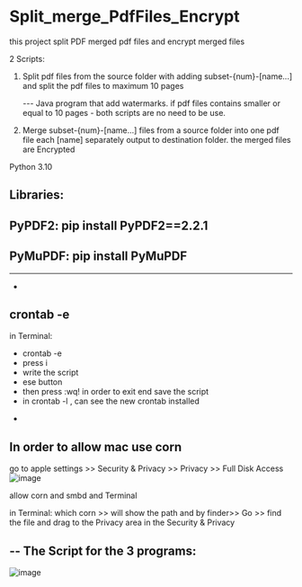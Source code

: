 # Split_merge_PdfFiles_Encrypt
this project split PDF merged pdf files and encrypt merged files

2 Scripts:

1. Split pdf files from the source folder with adding subset-{num}-[name...]
   and split the pdf files to maximum 10 pages
   
   --- Java program that add watermarks. if pdf files contains smaller or equal to 10 pages - both scripts are no need to be use.
   
2. Merge subset-{num}-[name...] files from a source folder into one pdf file each [name] separately
   output to destination folder. the merged files are Encrypted 

Python 3.10

Libraries:
-
PyPDF2: pip install PyPDF2==2.2.1
-
PyMuPDF: pip install PyMuPDF
-


***********
-
crontab -e
-

in Terminal:

* crontab -e
* press i
* write the script
* ese button
* then press :wq! in order to exit end save the script
* in crontab -l , can see the new crontab installed



-
In order to allow mac use corn
-
go to apple settings >> Security & Privacy >> Privacy >> Full Disk Access 
![image](https://user-images.githubusercontent.com/63398613/210371553-717b5d1c-2547-4a42-9785-4f88f8b604b8.png)

allow corn and smbd and Terminal

in Terminal:
which corn >> will show the path and by finder>> Go >> find the file and drag to the Privacy area in the Security & Privacy



--
The Script for the 3 programs:
--
![image](https://user-images.githubusercontent.com/63398613/210372458-bf820ecd-589b-460f-a287-16f7f1f2f009.png)


